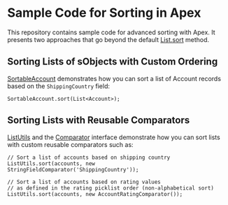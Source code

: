 # Sample Code for Sorting in Apex

This repository contains sample code for advanced sorting with Apex. It presents two approaches that go beyond the default [List.sort](https://developer.salesforce.com/docs/atlas.en-us.apexcode.meta/apexcode/langCon_apex_collections_lists_sorting.htm) method.

## Sorting Lists of sObjects with Custom Ordering

[SortableAccount](force-app/main/default/classes/SortableAccount.cls) demonstrates how you can sort a list of Account records based on the `ShippingCountry` field:

```apex
SortableAccount.sort(List<Account>);
```

## Sorting Lists with Reusable Comparators

[ListUtils](force-app/main/default/classes/ListUtils.cls) and the [Comparator](force-app/main/default/classes/ListUtils.cls#L21) interface demonstrate how you can sort lists with custom reusable comparators such as:

```apex
// Sort a list of accounts based on shipping country
ListUtils.sort(accounts, new StringFieldComparator('ShippingCountry'));

// Sort a list of accounts based on rating values
// as defined in the rating picklist order (non-alphabetical sort)
ListUtils.sort(accounts, new AccountRatingComparator());
```
